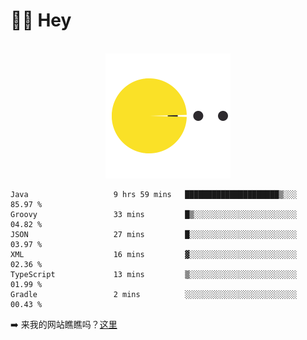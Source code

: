 
# 👋🏻 Hey
<div align="center">
	<br>
	<img src="https://raw.githubusercontent.com/Aniket965/Aniket965/master/pacman.svg?sanitize=true" width="200" height="200">
	<br>
</div>

<!--START_SECTION:waka-->

```text
Java                   9 hrs 59 mins   █████████████████████▒░░░   85.97 %
Groovy                 33 mins         █▒░░░░░░░░░░░░░░░░░░░░░░░   04.82 %
JSON                   27 mins         █░░░░░░░░░░░░░░░░░░░░░░░░   03.97 %
XML                    16 mins         ▓░░░░░░░░░░░░░░░░░░░░░░░░   02.36 %
TypeScript             13 mins         ▒░░░░░░░░░░░░░░░░░░░░░░░░   01.99 %
Gradle                 2 mins          ░░░░░░░░░░░░░░░░░░░░░░░░░   00.43 %
```

<!--END_SECTION:waka-->

 ➡️  来我的网站瞧瞧吗？[这里](https://www.shaolongfei.com)
